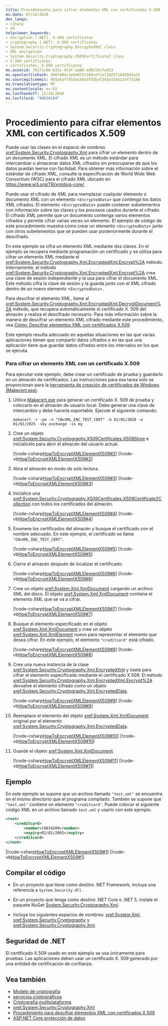 ```yaml
---
title: Procedimiento para cifrar elementos XML con certificados X.509
ms.date: 07/14/2020
dev_langs:
- csharp
- vb
helpviewer_keywords:
- encryption [.NET], X.509 certificates
- cryptography [.NET], X.509 certificates
- System.Security.Cryptography.EncryptedXml class
- XML encryption
- System.Security.Cryptography.X509Certificate2 class
- X.509 certificates
- certificates, X.509 certificates
ms.assetid: 761f1c66-631c-47af-aa86-ad9c50cfa453
ms.openlocfilehash: 5007404c1e6e872c169ce7ce71425f14d20d3a25
ms.sourcegitcommit: 965a5af7918acb0a3fd3baf342e15d511ef75188
ms.translationtype: MT
ms.contentlocale: es-ES
ms.lasthandoff: 11/18/2020
ms.locfileid: "94820194"
---
```

# <a name="how-to-encrypt-xml-elements-with-x509-certificates"></a>Procedimiento para cifrar elementos XML con certificados X.509

Puede usar las clases en el espacio de nombres <xref:System.Security.Cryptography.Xml> para cifrar un elemento dentro de un documento XML.  El cifrado XML es un método estándar para intercambiar o almacenar datos XML cifrados sin preocuparse de que los datos puedan leerse con facilidad.  Para obtener más información sobre el estándar de cifrado XML, consulte la especificación de World Wide Web Consortium (W3C) para el cifrado XML ubicado en <https://www.w3.org/TR/xmldsig-core/> .  
  
 Puede usar el cifrado de XML para reemplazar cualquier elemento o documento XML con un elemento <`EncryptedData`> que contenga los datos XML cifrados. El elemento <`EncryptedData`> puede contener subelementos con información sobre las claves y los procesos usados durante el cifrado.  El cifrado XML permite que un documento contenga varios elementos cifrados y permite cifrar varias veces un elemento.  El ejemplo de código de este procedimiento muestra cómo crear un elemento <`EncryptedData`> junto con otros subelementos que se pueden usar posteriormente durante el descifrado.  
  
En este ejemplo se cifra un elemento XML mediante dos claves. En el ejemplo se recupera mediante programación un certificado y se utiliza para cifrar un elemento XML mediante el <xref:System.Security.Cryptography.Xml.EncryptedXml.Encrypt%2A> método. Internamente, el método <xref:System.Security.Cryptography.Xml.EncryptedXml.Encrypt%2A> crea una clave de sesión independiente y la usa para cifrar el documento XML. Este método cifra la clave de sesión y la guarda junto con el XML cifrado dentro de un nuevo elemento <`EncryptedData`>.  

Para descifrar el elemento XML, llame al <xref:System.Security.Cryptography.Xml.EncryptedXml.DecryptDocument%2A> método, que recupera automáticamente el certificado X. 509 del almacén y realiza el descifrado necesario.  Para más información sobre la manera de descifrar un elemento XML cifrado mediante este procedimiento, vea [Cómo: Descifrar elementos XML con certificados X.509](how-to-decrypt-xml-elements-with-x-509-certificates.md).  
  
Este ejemplo resulta adecuado en aquellas situaciones en las que varias aplicaciones tienen que compartir datos cifrados o en las que una aplicación tiene que guardar datos cifrados entre los intervalos en los que se ejecuta.  
  
### <a name="to-encrypt-an-xml-element-with-an-x509-certificate"></a>Para cifrar un elemento XML con un certificado X.509  

Para ejecutar este ejemplo, debe crear un certificado de prueba y guardarlo en un almacén de certificados. Las instrucciones para esa tarea solo se proporcionan para la [herramienta de creación de certificados de Windows (Makecert.exe)](/windows/desktop/SecCrypto/makecert).

1. Utilice [Makecert.exe](/windows/desktop/SecCrypto/makecert) para generar un certificado X. 509 de prueba y colocarlo en el almacén de usuario local. Debe generar una clave de intercambio y debe hacerla exportable. Ejecute el siguiente comando:  
  
    ```console  
    makecert -r -pe -n "CN=XML_ENC_TEST_CERT" -b 01/01/2020 -e 01/01/2025 -sky exchange -ss my  
    ```  
  
2. Cree un objeto <xref:System.Security.Cryptography.X509Certificates.X509Store> e inicialícelo para abrir el almacén del usuario actual.  
  
     [!code-csharp[HowToEncryptXMLElementX509#2](../../../samples/snippets/csharp/VS_Snippets_CLR/HowToEncryptXMLElementX509/cs/sample.cs#2)]
     [!code-vb[HowToEncryptXMLElementX509#2](../../../samples/snippets/visualbasic/VS_Snippets_CLR/HowToEncryptXMLElementX509/vb/sample.vb#2)]  
  
3. Abra el almacén en modo de solo lectura.  
  
     [!code-csharp[HowToEncryptXMLElementX509#3](../../../samples/snippets/csharp/VS_Snippets_CLR/HowToEncryptXMLElementX509/cs/sample.cs#3)]
     [!code-vb[HowToEncryptXMLElementX509#3](../../../samples/snippets/visualbasic/VS_Snippets_CLR/HowToEncryptXMLElementX509/vb/sample.vb#3)]  
  
4. Inicialice una <xref:System.Security.Cryptography.X509Certificates.X509Certificate2Collection> con todos los certificados del almacén.  
  
     [!code-csharp[HowToEncryptXMLElementX509#4](../../../samples/snippets/csharp/VS_Snippets_CLR/HowToEncryptXMLElementX509/cs/sample.cs#4)]
     [!code-vb[HowToEncryptXMLElementX509#4](../../../samples/snippets/visualbasic/VS_Snippets_CLR/HowToEncryptXMLElementX509/vb/sample.vb#4)]  
  
5. Enumere los certificados del almacén y busque el certificado con el nombre adecuado.  En este ejemplo, el certificado se llama  `"CN=XML_ENC_TEST_CERT"`.  
  
     [!code-csharp[HowToEncryptXMLElementX509#5](../../../samples/snippets/csharp/VS_Snippets_CLR/HowToEncryptXMLElementX509/cs/sample.cs#5)]
     [!code-vb[HowToEncryptXMLElementX509#5](../../../samples/snippets/visualbasic/VS_Snippets_CLR/HowToEncryptXMLElementX509/vb/sample.vb#5)]  
  
6. Cierre el almacén después de localizar el certificado.  
  
     [!code-csharp[HowToEncryptXMLElementX509#6](../../../samples/snippets/csharp/VS_Snippets_CLR/HowToEncryptXMLElementX509/cs/sample.cs#6)]
     [!code-vb[HowToEncryptXMLElementX509#6](../../../samples/snippets/visualbasic/VS_Snippets_CLR/HowToEncryptXMLElementX509/vb/sample.vb#6)]  
  
7. Cree un objeto <xref:System.Xml.XmlDocument> cargando un archivo XML del disco.  El objeto <xref:System.Xml.XmlDocument> contiene el elemento XML que se va a cifrar.  
  
     [!code-csharp[HowToEncryptXMLElementX509#7](../../../samples/snippets/csharp/VS_Snippets_CLR/HowToEncryptXMLElementX509/cs/sample.cs#7)]
     [!code-vb[HowToEncryptXMLElementX509#7](../../../samples/snippets/visualbasic/VS_Snippets_CLR/HowToEncryptXMLElementX509/vb/sample.vb#7)]  
  
8. Busque el elemento especificado en el objeto <xref:System.Xml.XmlDocument> y cree un objeto <xref:System.Xml.XmlElement> nuevo para representar el elemento que desea cifrar.  En este ejemplo, el elemento `"creditcard"` está cifrado.  
  
     [!code-csharp[HowToEncryptXMLElementX509#8](../../../samples/snippets/csharp/VS_Snippets_CLR/HowToEncryptXMLElementX509/cs/sample.cs#8)]
     [!code-vb[HowToEncryptXMLElementX509#8](../../../samples/snippets/visualbasic/VS_Snippets_CLR/HowToEncryptXMLElementX509/vb/sample.vb#8)]  
  
9. Cree una nueva instancia de la clase <xref:System.Security.Cryptography.Xml.EncryptedXml> y úsela para cifrar el elemento especificado mediante el certificado X.509.  El método <xref:System.Security.Cryptography.Xml.EncryptedXml.Encrypt%2A> devuelve el elemento cifrado como un objeto <xref:System.Security.Cryptography.Xml.EncryptedData>.  
  
     [!code-csharp[HowToEncryptXMLElementX509#9](../../../samples/snippets/csharp/VS_Snippets_CLR/HowToEncryptXMLElementX509/cs/sample.cs#9)]
     [!code-vb[HowToEncryptXMLElementX509#9](../../../samples/snippets/visualbasic/VS_Snippets_CLR/HowToEncryptXMLElementX509/vb/sample.vb#9)]  
  
10. Reemplace el elemento del objeto <xref:System.Xml.XmlDocument> original por el elemento <xref:System.Security.Cryptography.Xml.EncryptedData>.  
  
     [!code-csharp[HowToEncryptXMLElementX509#10](../../../samples/snippets/csharp/VS_Snippets_CLR/HowToEncryptXMLElementX509/cs/sample.cs#10)]
     [!code-vb[HowToEncryptXMLElementX509#10](../../../samples/snippets/visualbasic/VS_Snippets_CLR/HowToEncryptXMLElementX509/vb/sample.vb#10)]  
  
11. Guarde el objeto <xref:System.Xml.XmlDocument>.  
  
     [!code-csharp[HowToEncryptXMLElementX509#11](../../../samples/snippets/csharp/VS_Snippets_CLR/HowToEncryptXMLElementX509/cs/sample.cs#11)]
     [!code-vb[HowToEncryptXMLElementX509#11](../../../samples/snippets/visualbasic/VS_Snippets_CLR/HowToEncryptXMLElementX509/vb/sample.vb#11)]  
  
## <a name="example"></a>Ejemplo  
 En este ejemplo se supone que un archivo llamado `"test.xml"` se encuentra en el mismo directorio que el programa compilado.  También se supone que `"test.xml"` contiene un elemento `"creditcard"`.  Puede colocar el siguiente código XML en un archivo llamado `test.xml` y usarlo con este ejemplo.  
  
```xml  
<root>  
    <creditcard>  
        <number>19834209</number>  
        <expiry>02/02/2002</expiry>  
    </creditcard>  
</root>  
```  
  
 [!code-csharp[HowToEncryptXMLElementX509#1](../../../samples/snippets/csharp/VS_Snippets_CLR/HowToEncryptXMLElementX509/cs/sample.cs#1)]
 [!code-vb[HowToEncryptXMLElementX509#1](../../../samples/snippets/visualbasic/VS_Snippets_CLR/HowToEncryptXMLElementX509/vb/sample.vb#1)]  
  
## <a name="compiling-the-code"></a>Compilar el código  
  
- En un proyecto que tiene como destino .NET Framework, incluya una referencia a `System.Security.dll` .

- En un proyecto que tenga como destino .NET Core o .NET 5, instale el paquete NuGet [System.Security.Cryptography.Xml](https://www.nuget.org/packages/System.Security.Cryptography.Xml).
  
- Incluya los siguientes espacios de nombres: <xref:System.Xml>, <xref:System.Security.Cryptography> y <xref:System.Security.Cryptography.Xml>.  
  
## <a name="net-security"></a>Seguridad de .NET
  
El certificado X.509 usado en este ejemplo se usa únicamente para pruebas.  Las aplicaciones deben usar un certificado X. 509 generado por una entidad de certificación de confianza.  
  
## <a name="see-also"></a>Vea también

- [Modelo de criptografía](cryptography-model.md)
- [servicios criptográficos](cryptographic-services.md)
- [Criptografía multiplataforma](cross-platform-cryptography.md)
- <xref:System.Security.Cryptography.Xml>
- [Procedimiento para descifrar elementos XML con certificados X.509](how-to-decrypt-xml-elements-with-x-509-certificates.md)
- [ASP.NET Core protección de datos](/aspnet/core/security/data-protection/introduction)
